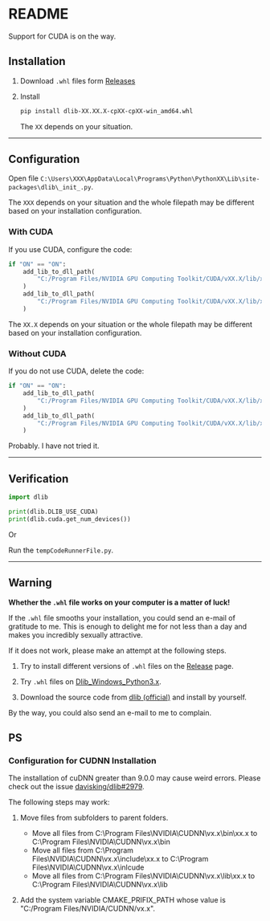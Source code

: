 # README

Support for CUDA is on the way.

## Installation

1. Download `.whl` files form [Releases](https://github.com/eddiehe99/dlib-whl/releases)

2. Install

    ```bash
    pip install dlib-XX.XX.X-cpXX-cpXX-win_amd64.whl
    ```

    The `XX` depends on your situation.

---

## Configuration

Open file `C:\Users\XXX\AppData\Local\Programs\Python\PythonXX\Lib\site-packages\dlib\_init_.py`.

The `XXX` depends on your situation and the whole filepath may be different based on your installation configuration.

### With CUDA

If you use CUDA, configure the code:

```python
if "ON" == "ON":
    add_lib_to_dll_path(
        "C:/Program Files/NVIDIA GPU Computing Toolkit/CUDA/vXX.X/lib/x64/cudnn.lib"
    )
    add_lib_to_dll_path(
        "C:/Program Files/NVIDIA GPU Computing Toolkit/CUDA/vXX.X/lib/x64/cudart.lib"
    )
```

The `XX.X` depends on your situation or the whole filepath may be different based on your installation configuration.

### Without CUDA

If you do not use CUDA, delete the code:

```python
if "ON" == "ON":
    add_lib_to_dll_path(
        "C:/Program Files/NVIDIA GPU Computing Toolkit/CUDA/vXX.X/lib/x64/cudnn.lib"
    )
    add_lib_to_dll_path(
        "C:/Program Files/NVIDIA GPU Computing Toolkit/CUDA/vXX.X/lib/x64/cudart.lib"
    )
```

Probably. I have not tried it.

---

## Verification

```python
import dlib

print(dlib.DLIB_USE_CUDA)
print(dlib.cuda.get_num_devices())
```

Or

Run the `tempCodeRunnerFile.py`.

---

## Warning

**Whether the `.whl` file works on your computer is a matter of luck!**

If the `.whl` file smooths your installation, you could send an e-mail of gratitude to me. This is enough to delight me for not less than a day and makes you incredibly sexually attractive.

If it does not work, please make an attempt at the following steps.

1. Try to install different versions of `.whl` files on the [Release](https://github.com/eddiehe99/dlib-whl/releases) page.

2. Try `.whl` files on [Dlib_Windows_Python3.x](https://github.com/z-mahmud22/Dlib_Windows_Python3.x).

3. Download the source code from [dlib (official)](https://github.com/davisking/dlib) and install by yourself.

By the way, you could also send an e-mail to me to complain.

## PS

### Configuration for CUDNN Installation

The installation of cuDNN greater than 9.0.0 may cause weird errors. Please check out the issue [davisking/dlib#2979](https://github.com/davisking/dlib/issues/2979).

The following steps may work:

1. Move files from subfolders to parent folders.

    - Move all files from C:\Program Files\NVIDIA\CUDNN\vx.x\bin\xx.x to C:\Program Files\NVIDIA\CUDNN\vx.x\bin
    - Move all files from C:\Program Files\NVIDIA\CUDNN\vx.x\include\xx.x to C:\Program Files\NVIDIA\CUDNN\vx.x\inlcude
    - Move all files from C:\Program Files\NVIDIA\CUDNN\vx.x\lib\xx.x to C:\Program Files\NVIDIA\CUDNN\vx.x\lib

2. Add the system variable CMAKE_PRIFIX_PATH whose value is "C:/Program Files/NVIDIA/CUDNN/vx.x".
